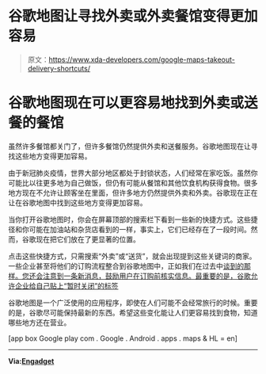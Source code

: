 # 谷歌地图让寻找外卖或外卖餐馆变得更加容易

> 原文：<https://www.xda-developers.com/google-maps-takeout-delivery-shortcuts/>

# 谷歌地图现在可以更容易地找到外卖或送餐的餐馆

虽然许多餐馆都关门了，但许多餐馆仍然提供外卖和送餐服务。谷歌地图现在让寻找这些地方变得更加容易。

由于新冠肺炎疫情，世界大部分地区都处于封锁状态，人们经常在家吃饭。虽然你可能比以往更多地为自己做饭，但仍有可能从餐馆和其他饮食机构获得食物。很多地方现在不允许让顾客坐在里面，但许多地方仍然提供外卖和外卖。谷歌现在正在让在谷歌地图中找到这些地方变得更加容易。

当你打开谷歌地图时，你会在屏幕顶部的搜索栏下看到一些新的快捷方式。这些捷径和你可能在加油站和杂货店看到的一样，事实上，它们已经存在了一段时间。然而，谷歌现在把它们放在了更显著的位置。

点击这些快捷方式，只需搜索“外卖”或“送货”，就会出现提到这些关键词的商家。一些企业甚至将他们的订购流程整合到谷歌地图中，正如我们在过去中[谈到的那样。您还会注意到一条新消息，鼓励用户在订购前核实信息。最重要的是，谷歌允许企业](https://www.xda-developers.com/order-food-google-search-assistant-maps-without-delivery-apps/)[给自己贴上“暂时关闭”的标签](https://support.google.com/business/answer/9790266?hl=en&ref_topic=4596687)

谷歌地图是一个广泛使用的应用程序，即使在人们可能不会经常旅行的时候。重要的是，谷歌尽可能保持最新的东西。希望这些变化能让人们更容易找到食物，知道哪些地方还在营业。

[app box Google play com . Google . Android . apps . maps & HL = en]

* * *

**Via:[Engadget](https://www.engadget.com/2020-04-05-google-maps-highlights-restaurant-delivery-options.html)**